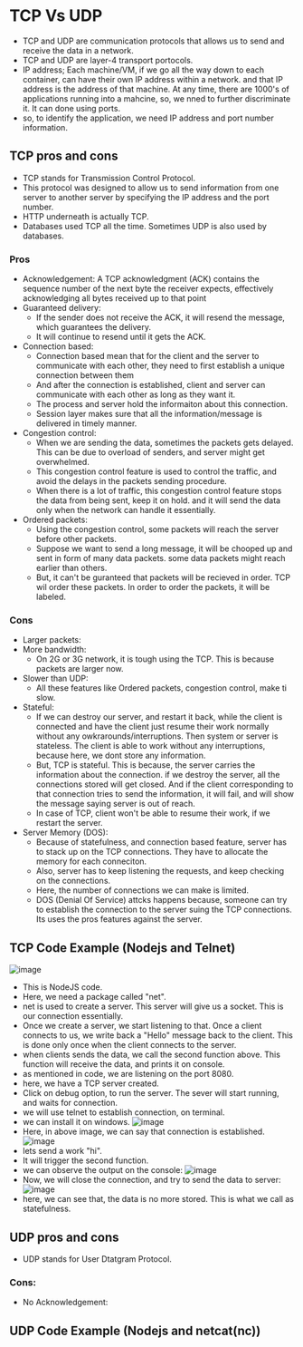 # TCP Vs UDP
- TCP and UDP are communication protocols that allows us to send and receive the data in a network.
- TCP and UDP are layer-4 transport portocols.
- IP address; Each machine/VM, if we go all the way down to each container, can have their own
  IP address within a network. and that IP address is the address of that machine. At any time, there are 1000's of applications running into a mahcine, so, we nned to further discriminate it.
  It can done using ports.
- so, to identify the application, we need IP address and port number information.

## TCP pros and cons
- TCP stands for Transmission Control Protocol.
- This protocol was designed to allow us to send information from one server to another server by specifying the IP address and the port number.
- HTTP underneath is actually TCP.
- Databases used TCP all the time. Sometimes UDP is also used by databases.

### Pros
- Acknowledgement: A TCP acknowledgment (ACK) contains the sequence number of the next byte the receiver expects, effectively acknowledging all bytes received up to that point
- Guaranteed delivery:
  - If the sender does not receive the ACK, it will resend the message, which guarantees the delivery.
  - It will continue to resend until it gets the ACK.
- Connection based:
  - Connection based mean that for the client and the server to communicate with each other, they need to first establish a unique connection between them
  - And after the connection is established, client and server can communicate with each other as long as they want it.
  - The process and server hold the informaiton about this connection.
  - Session layer makes sure that all the information/message is delivered in timely manner.
- Congestion control:
   - When we are sending the data, sometimes the packets gets delayed. This can be due to overload of senders, and server might get overwhelmed.
   - This congestion control feature is used to control the traffic, and avoid the delays in the packets sending procedure.
   - When there is a lot of traffic, this congestion control feature stops the data from being sent, keep it on hold. and it will send the data only when the network can handle it essentially.
- Ordered packets:
  - Using the congestion control, some packets will reach the server before other packets.
  - Suppose we want to send a long message, it will be chooped up and sent in form of many data packets. some data packets might reach earlier than others.
  - But, it can't be guranteed that packets will be recieved in order. TCP wil order these packets. In order to order the packets, it will be labeled.

### Cons
- Larger packets:
- More bandwidth:
  - On 2G or 3G network, it is tough using the TCP. This is because packets are larger now.
- Slower than UDP:
  - All these features like Ordered packets, congestion control, make ti slow.
- Stateful:
  - If we can destroy our server, and restart it back, while the client is connected and have the client just resume their work normally without any owkrarounds/interruptions.
    Then system or server is stateless. The client is able to work without any interruptions, because here, we dont store any information.
  - But, TCP is stateful.  This is because, the server carries the information about the connection. if we destroy the server, all the connections stored will get closed. And if the client corresponding to that connection tries to send the information, it will fail, and will show the message saying server is out of reach.
  -  In case of TCP, client won't be able to resume their work, if we restart the server.
- Server Memory (DOS):
  - Because of statefulness, and connection based feature, server has to stack up on the TCP connections. They have to allocate the memory for each conneciton.
  - Also, server has to keep listening the requests, and keep checking on the connections.
  - Here, the number of connections we can make is limited.
  - DOS (Denial Of Service) attcks happens because, someone can try to establish the connection to the server suing the TCP connections. Its uses the pros features against the server.
## TCP Code Example (Nodejs and Telnet)
![image](https://github.com/user-attachments/assets/7b4cb04e-5984-4963-9514-91e677b864a1)
- This is NodeJS code.
- Here, we need a package called "net".
- net is used to create a server. This server will give us a socket. This is our connection essentially.
- Once we create a server, we start listening to that. Once a client connects to us, we write back a "Hello" message back to the client. This is done only once when the client connects to the server.
- when clients sends the data, we call the second function above. This function will receive the data, and prints it on console.
- as mentioned in code, we are listening on the port 8080.
- here, we have a TCP server created.
- Click on debug option, to run the server. The sever will start running, and waits for connection.
- we will use telnet to establish connection, on terminal. 
- we can install it on windows.
  ![image](https://github.com/user-attachments/assets/b26f4ede-1584-40af-95b3-58c2c4b94f81)
- Here, in above image, we can say that connection is established.
  ![image](https://github.com/user-attachments/assets/d45714a7-c790-4868-b592-be4bbc89dd48)
- lets send a work "hi".
- It will trigger the second function.
- we can observe the output on the console:
  ![image](https://github.com/user-attachments/assets/d0138917-c4c1-4bb4-9814-8ad999031845)
- Now, we will close the connection, and try to send the data to server:
![image](https://github.com/user-attachments/assets/9eaeaf06-f624-4698-9201-695d1ec1e0d2)
- here, we can see that, the data is no more stored. This is what we call as statefulness.
## UDP pros and cons
- UDP stands for User Dtatgram Protocol.

### Cons:
- No Acknowledgement: 
## UDP Code Example (Nodejs and netcat(nc))
